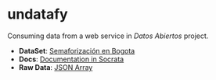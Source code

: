 # undatafy
Consuming data from a web service in _Datos Abiertos_ project.
* **DataSet**: [Semaforización en Bogota](https://www.datos.gov.co/Transporte/Semaforizaci-n-en-Bogota/ygqr-578p)
* **Docs**: [Documentation in Socrata](https://dev.socrata.com/foundry/www.datos.gov.co/iqkw-sk9i)
* **Raw Data**: [JSON Array](https://www.datos.gov.co/resource/iqkw-sk9i.json)
